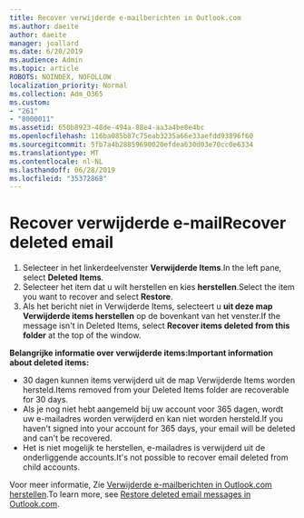 ```yaml
---
title: Recover verwijderde e-mailberichten in Outlook.com
ms.author: daeite
author: daeite
manager: joallard
ms.date: 6/20/2019
ms.audience: Admin
ms.topic: article
ROBOTS: NOINDEX, NOFOLLOW
localization_priority: Normal
ms.collection: Adm_O365
ms.custom:
- "261"
- "8000011"
ms.assetid: 650b8923-48de-494a-88e4-aa3a4be8e4bc
ms.openlocfilehash: 116ba085b87c75eab3235a66e33aefdd93896f60
ms.sourcegitcommit: 5fb7a4b28859690020efdea630d03e70cc0e6334
ms.translationtype: MT
ms.contentlocale: nl-NL
ms.lasthandoff: 06/28/2019
ms.locfileid: "35372868"
---
```

# <a name="recover-deleted-email"></a><span data-ttu-id="8918f-102">Recover verwijderde e-mail</span><span class="sxs-lookup"><span data-stu-id="8918f-102">Recover deleted email</span></span>

1. <span data-ttu-id="8918f-103">Selecteer in het linkerdeelvenster **Verwijderde Items**.</span><span class="sxs-lookup"><span data-stu-id="8918f-103">In the left pane, select **Deleted Items**.</span></span>
2. <span data-ttu-id="8918f-104">Selecteer het item dat u wilt herstellen en kies **herstellen**.</span><span class="sxs-lookup"><span data-stu-id="8918f-104">Select the item you want to recover and select **Restore**.</span></span>
3. <span data-ttu-id="8918f-105">Als het bericht niet in Verwijderde Items, selecteert u **uit deze map Verwijderde items herstellen** op de bovenkant van het venster.</span><span class="sxs-lookup"><span data-stu-id="8918f-105">If the message isn't in Deleted Items, select **Recover items deleted from this folder** at the top of the window.</span></span>

 <span data-ttu-id="8918f-106">**Belangrijke informatie over verwijderde items:**</span><span class="sxs-lookup"><span data-stu-id="8918f-106">**Important information about deleted items:**</span></span>
  
- <span data-ttu-id="8918f-107">30 dagen kunnen items verwijderd uit de map Verwijderde Items worden hersteld.</span><span class="sxs-lookup"><span data-stu-id="8918f-107">Items removed from your Deleted Items folder are recoverable for 30 days.</span></span>
- <span data-ttu-id="8918f-108">Als je nog niet hebt aangemeld bij uw account voor 365 dagen, wordt uw e-mailadres worden verwijderd en kan niet worden hersteld.</span><span class="sxs-lookup"><span data-stu-id="8918f-108">If you haven't signed into your account for 365 days, your email will be deleted and can't be recovered.</span></span>
- <span data-ttu-id="8918f-109">Het is niet mogelijk te herstellen, e-mailadres is verwijderd uit de onderliggende accounts.</span><span class="sxs-lookup"><span data-stu-id="8918f-109">It's not possible to recover email deleted from child accounts.</span></span>

<span data-ttu-id="8918f-110">Voor meer informatie, Zie [Verwijderde e-mailberichten in Outlook.com herstellen](https://support.office.com/article/cf06ab1b-ae0b-418c-a4d9-4e895f83ed50?wt.mc_id=Office_Outlook_com_Alchemy).</span><span class="sxs-lookup"><span data-stu-id="8918f-110">To learn more, see [Restore deleted email messages in Outlook.com](https://support.office.com/article/cf06ab1b-ae0b-418c-a4d9-4e895f83ed50?wt.mc_id=Office_Outlook_com_Alchemy).</span></span>